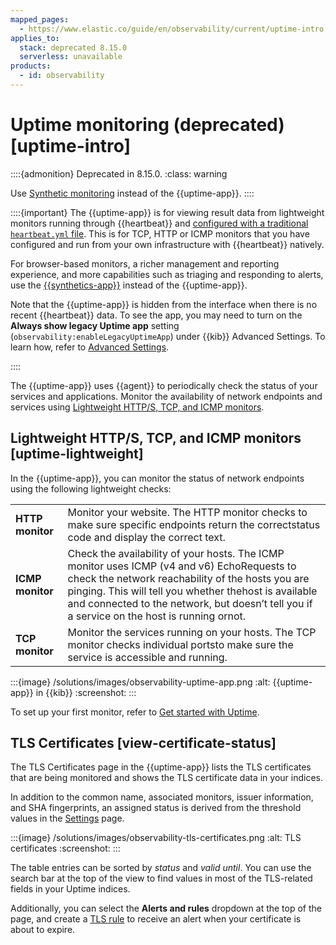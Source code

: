 ```yaml
---
mapped_pages:
  - https://www.elastic.co/guide/en/observability/current/uptime-intro.html
applies_to:
  stack: deprecated 8.15.0
  serverless: unavailable
products:
  - id: observability
---
```


# Uptime monitoring (deprecated) [uptime-intro]

::::{admonition} Deprecated in 8.15.0.
:class: warning

Use [Synthetic monitoring](/solutions/observability/synthetics/index.md) instead of the {{uptime-app}}.
::::

::::{important}
The {{uptime-app}} is for viewing result data from lightweight monitors running through {{heartbeat}} and [configured with a traditional `heartbeat.yml` file](/solutions/observability/uptime/get-started.md). This is for TCP, HTTP or ICMP monitors that you have configured and run from your own infrastructure with {{heartbeat}} natively.

For browser-based monitors, a richer management and reporting experience, and more capabilities such as triaging and responding to alerts, use the [{{synthetics-app}}](/solutions/observability/synthetics/index.md) instead of the {{uptime-app}}.

Note that the {{uptime-app}} is hidden from the interface when there is no recent {{heartbeat}} data. To see the app, you may need to turn on the **Always show legacy Uptime app** setting (`observability:enableLegacyUptimeApp`) under {{kib}} Advanced Settings. To learn how, refer to [Advanced Settings](kibana://reference/advanced-settings.md).

::::

The {{uptime-app}} uses {{agent}} to periodically check the status of your services and applications. Monitor the availability of network endpoints and services using [Lightweight HTTP/S, TCP, and ICMP monitors](/solutions/observability/synthetics/index.md#monitoring-uptime).

## Lightweight HTTP/S, TCP, and ICMP monitors [uptime-lightweight]

In the {{uptime-app}}, you can monitor the status of network endpoints using the following lightweight checks:

|     |     |
| --- | --- |
| **HTTP monitor** | Monitor your website. The HTTP monitor checks to make sure specific endpoints return the correctstatus code and display the correct text. |
| **ICMP monitor** | Check the availability of your hosts. The ICMP monitor uses ICMP (v4 and v6) EchoRequests to check the network reachability of the hosts you are pinging. This will tell you whether thehost is available and connected to the network, but doesn’t tell you if a service on the host is running ornot. |
| **TCP monitor** | Monitor the services running on your hosts. The TCP monitor checks individual portsto make sure the service is accessible and running. |

:::{image} /solutions/images/observability-uptime-app.png
:alt: {{uptime-app}} in {{kib}}
:screenshot:
:::

To set up your first monitor, refer to [Get started with Uptime](/solutions/observability/uptime/get-started.md).

## TLS Certificates [view-certificate-status]

The TLS Certificates page in the {{uptime-app}} lists the TLS certificates that are being monitored and shows the TLS certificate data in your indices.

In addition to the common name, associated monitors, issuer information, and SHA fingerprints, an assigned status is derived from the threshold values in the [Settings](/solutions/observability/uptime/configure-settings.md) page.

:::{image} /solutions/images/observability-tls-certificates.png
:alt: TLS certificates
:screenshot:
:::

The table entries can be sorted by *status* and *valid until*. You can use the search bar at the top of the view to find values in most of the TLS-related fields in your Uptime indices.

Additionally, you can select the **Alerts and rules** dropdown at the top of the page, and create a [TLS rule](../incident-management/create-tls-certificate-rule.md) to receive an alert when your certificate is about to expire.
